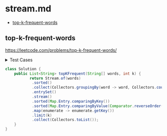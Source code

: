 # stream.md

+ [top-k-frequent-words](#top-k-frequent-words)

## top-k-frequent-words

https://leetcode.com/problems/top-k-frequent-words/

<details><summary>Test Cases</summary><blockquote>

``` java
import org.junit.jupiter.api.BeforeEach;
import java.util.List;

import static org.junit.jupiter.api.Assertions.*;

class SolutionTest {
    private Solution solution;

    @BeforeEach
    void setUp() {
        solution = new Solution();
    }

    @org.junit.jupiter.api.Test
    void testTopKFrequent() {
        String[] words = new String[]{"i","love","leetcode","i","love","coding"};
        List<String> expected = List.of("i","love");
        assertEquals(expected, solution.topKFrequent(words, 2));
    }
}
```

</blockquote></details>

``` java
class Solution {
    public List<String> topKFrequent(String[] words, int k) {
           return Stream.of(words)
            .sorted()
            .collect(Collectors.groupingBy(word -> word, Collectors.counting()))
            .entrySet()
            .stream()
            .sorted(Map.Entry.comparingByKey())
            .sorted(Map.Entry.comparingByValue(Comparator.reverseOrder()))
            .map(enumerate -> enumerate.getKey())
            .limit(k)
            .collect(Collectors.toList());
    }
}
```